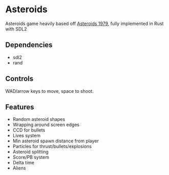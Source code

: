 # Asteroids

Asteroids game heavily based off [Asteroids 1979](https://en.wikipedia.org/wiki/Asteroids_(video_game)), fully implemented in Rust with SDL2

## Dependencies

- sdl2
- rand

## Controls
WAD/arrow keys to move, space to shoot.

## Features

- Random asteroid shapes
- Wrapping around screen edges
- CCD for bullets
- Lives system
- Min asteroid spawn distance from player
- Particles for thrust/bullets/explosions
- Asteroid splitting
- Score/PB system
- Delta time
- Aliens
